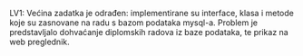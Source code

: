 LV1: Većina zadatka je odrađen: implementirane su interface, klasa i metode koje su zasnovane na radu s bazom podataka mysql-a. Problem je predstavljalo dohvaćanje diplomskih radova iz baze podataka, te prikaz na web preglednik.
